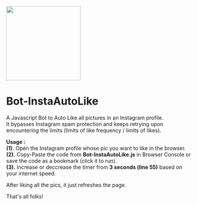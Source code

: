 <img src="https://freepngimg.com/thumb/terminator/21148-9-terminator-picture.png" width="200" />  

# Bot-InstaAutoLike
A Javascript Bot to Auto Like all pictures in an Instagram profile.  
It bypasses Instagram spam protection and keeps retrying upon encountering the limits (limits of like frequency / limits of likes).  

**Usage :**  
**(1).** Open the Instagram profile whose pic you want to like in the browser.  
**(2).** Copy-Paste the code from **Bot-InstaAutoLike.js** in Browser Console or save the code as a bookmark (click it to run).  
**(3).** Increase or deccrease the timer from **3 seconds (line 55)** based on your internet speed.  

After liking all the pics, it just refreshes the page.  

That's all folks!
